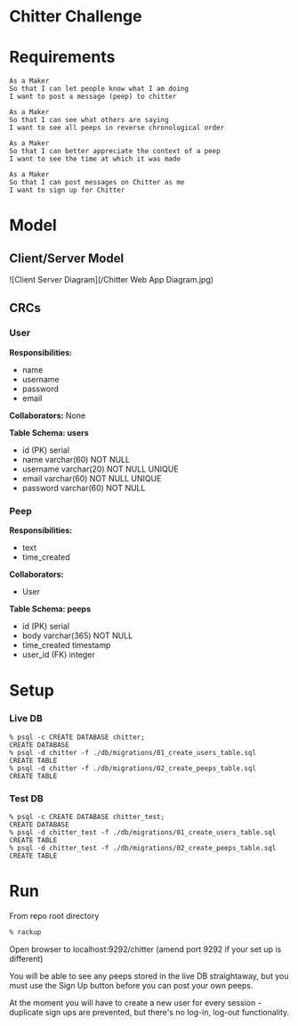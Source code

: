 Chitter Challenge
=================

# Requirements

```
As a Maker
So that I can let people know what I am doing  
I want to post a message (peep) to chitter

As a Maker
So that I can see what others are saying  
I want to see all peeps in reverse chronological order

As a Maker
So that I can better appreciate the context of a peep
I want to see the time at which it was made

As a Maker
So that I can post messages on Chitter as me
I want to sign up for Chitter
```

# Model

## Client/Server Model

![Client Server Diagram](/Chitter Web App Diagram.jpg)

## CRCs

### User
**Responsibilities:**
- name
- username
- password
- email

**Collaborators:**
None

**Table Schema: users**
- id (PK) serial
- name varchar(60) NOT NULL
- username varchar(20) NOT NULL UNIQUE
- email varchar(60) NOT NULL UNIQUE
- password varchar(60) NOT NULL


### Peep
**Responsibilities:**
- text
- time_created

**Collaborators:**
- User

**Table Schema: peeps**
- id (PK) serial
- body varchar(365) NOT NULL
- time_created timestamp
- user_id (FK) integer


# Setup

### Live DB

```
% psql -c CREATE DATABASE chitter;
CREATE DATABASE
% psql -d chitter -f ./db/migrations/01_create_users_table.sql
CREATE TABLE
% psql -d chitter -f ./db/migrations/02_create_peeps_table.sql
CREATE TABLE
```

### Test DB

```
% psql -c CREATE DATABASE chitter_test;
CREATE DATABASE
% psql -d chitter_test -f ./db/migrations/01_create_users_table.sql
CREATE TABLE
% psql -d chitter_test -f ./db/migrations/02_create_peeps_table.sql
CREATE TABLE
```

# Run

From repo root directory

```sh
% rackup
```

Open browser to localhost:9292/chitter (amend port 9292 if your set up is different)

You will be able to see any peeps stored in the live DB straightaway, but you must use the Sign Up button before you can post your own peeps.

At the moment you will have to create a new user for every session - duplicate sign ups are prevented, but there's no log-in, log-out functionality.